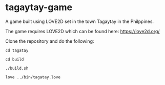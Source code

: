 # tagaytay-game

A game built using LOVE2D set in the town Tagaytay in the Philppines.

The game requires LOVE2D which can be found here:
https://love2d.org/

Clone the repository and do the following:

```cd tagatay```

```cd build```

```./build.sh```

```love ../bin/tagatay.love```
